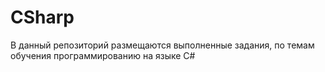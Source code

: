 # CSharp

В данный репозиторий размещаются выполненные задания, по темам обучения программированию на языке C#
